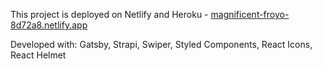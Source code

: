 This project is deployed on Netlify and Heroku - [magnificent-froyo-8d72a8.netlify.app](https://magnificent-froyo-8d72a8.netlify.app/)

Developed with: Gatsby, Strapi, Swiper, Styled Components, React Icons, React Helmet
